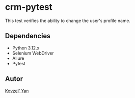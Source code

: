 # crm-pytest

This test verifies the ability to change the user's profile name.

## Dependencies

- Python 3.12.x
- Selenium WebDriver
- Allure
- Pytest

## Autor

[Kovzel' Yan](https://github.com/Revastein)
